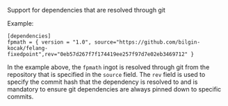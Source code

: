 Support for dependencies that are resolved through git

Example:

```
[dependencies]
fpmath = { version = "1.0", source="https://github.com/bilgin-kocak/felang-fixedpoint",rev="0eb57d267f7f174419ee257f97d7e02eb3469712" }
```

In the example above, the `fpmath` ingot is resolved through git from the repository that is specified in the `source` field. The `rev` field is used to specify the commit hash that the dependency is resolved to and is mandatory to ensure git dependencies are always pinned down to specific commits.
